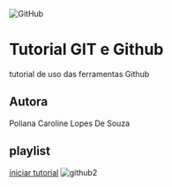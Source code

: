 ![GitHub](https://img.shields.io/github/license/polianacaroline/gitegithub)
# Tutorial GIT e Github
tutorial de uso das ferramentas Github
## Autora
Poliana Caroline Lopes De Souza
## playlist
[iniciar tutorial](https://joseassis.com.br/cursos/gitegithub.html)
![github2](https://user-images.githubusercontent.com/104094484/171052807-3adfb9cc-4bee-4313-bd6e-c6b5c88cd864.png)



